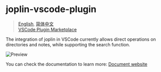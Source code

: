# joplin-vscode-plugin

> [English](https://github.com/rxliuli/joplin-vscode-plugin/blob/master/README.md), [简体中文](https://github.com/rxliuli/joplin-vscode-plugin/blob/master/README.ZH_CN.md)  
> [VSCode Plugin Marketplace](https://marketplace.visualstudio.com/items?itemName=rxliuli.joplin-vscode-plugin&ssr=false#overview)

The integration of joplin in VSCode currently allows direct operations on directories and notes, while supporting the search function.

![Preview](https://cdn.jsdelivr.net/gh/rxliuli/img-bed/20200623085740.png)

You can check the documentation to learn more: [Document website](https://rxliuli.com/joplin-vscode-plugin/)

